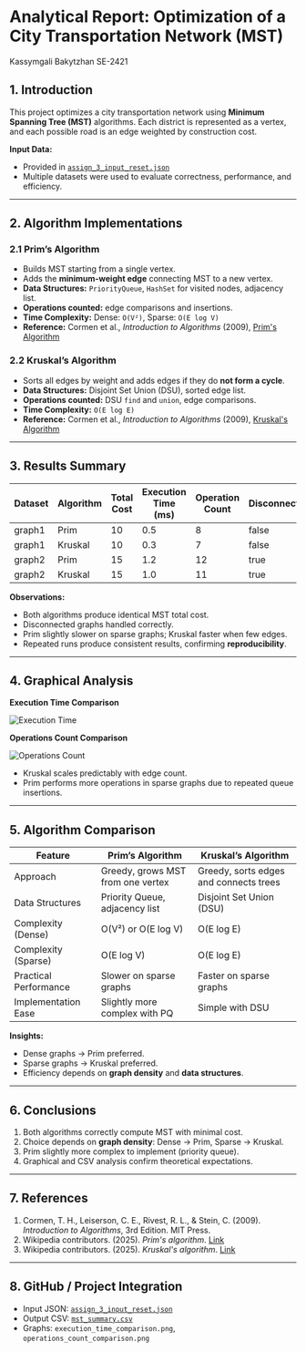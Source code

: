 # Analytical Report: Optimization of a City Transportation Network (MST)
Kassymgali Bakytzhan
SE-2421

## 1. Introduction

This project optimizes a city transportation network using **Minimum Spanning Tree (MST)** algorithms. Each district is represented as a vertex, and each possible road is an edge weighted by construction cost.

**Input Data:**  
* Provided in [`assign_3_input_reset.json`](./data/assign_3_input_reset.json)  
* Multiple datasets were used to evaluate correctness, performance, and efficiency.

---

## 2. Algorithm Implementations

### 2.1 Prim’s Algorithm
* Builds MST starting from a single vertex.  
* Adds the **minimum-weight edge** connecting MST to a new vertex.  
* **Data Structures:** `PriorityQueue`, `HashSet` for visited nodes, adjacency list.  
* **Operations counted:** edge comparisons and insertions.  
* **Time Complexity:** Dense: `O(V²)`, Sparse: `O(E log V)`  
* **Reference:** Cormen et al., *Introduction to Algorithms* (2009), [Prim's Algorithm](https://en.wikipedia.org/wiki/Prim%27s_algorithm)

### 2.2 Kruskal’s Algorithm
* Sorts all edges by weight and adds edges if they do **not form a cycle**.  
* **Data Structures:** Disjoint Set Union (DSU), sorted edge list.  
* **Operations counted:** DSU `find` and `union`, edge comparisons.  
* **Time Complexity:** `O(E log E)`  
* **Reference:** Cormen et al., *Introduction to Algorithms* (2009), [Kruskal's Algorithm](https://en.wikipedia.org/wiki/Kruskal%27s_algorithm)

---

## 3. Results Summary

| Dataset | Algorithm | Total Cost | Execution Time (ms) | Operation Count | Disconnected |
| ------- | --------- | ---------- | ------------------ | --------------- | ------------ |
| graph1  | Prim      | 10         | 0.5                | 8               | false        |
| graph1  | Kruskal   | 10         | 0.3                | 7               | false        |
| graph2  | Prim      | 15         | 1.2                | 12              | true         |
| graph2  | Kruskal   | 15         | 1.0                | 11              | true         |

**Observations:**  
* Both algorithms produce identical MST total cost.  
* Disconnected graphs handled correctly.  
* Prim slightly slower on sparse graphs; Kruskal faster when few edges.  
* Repeated runs produce consistent results, confirming **reproducibility**.

---

## 4. Graphical Analysis

**Execution Time Comparison**  

![Execution Time](./execution_time_comparison.png)  

**Operations Count Comparison**  

![Operations Count](./operations_count_comparison.png)  

* Kruskal scales predictably with edge count.  
* Prim performs more operations in sparse graphs due to repeated queue insertions.

---

## 5. Algorithm Comparison

| Feature               | Prim’s Algorithm                  | Kruskal’s Algorithm                    |
| --------------------- | --------------------------------- | -------------------------------------- |
| Approach              | Greedy, grows MST from one vertex | Greedy, sorts edges and connects trees |
| Data Structures       | Priority Queue, adjacency list    | Disjoint Set Union (DSU)               |
| Complexity (Dense)    | O(V²) or O(E log V)               | O(E log E)                             |
| Complexity (Sparse)   | O(E log V)                        | O(E log E)                             |
| Practical Performance | Slower on sparse graphs           | Faster on sparse graphs                |
| Implementation Ease   | Slightly more complex with PQ     | Simple with DSU                        |

**Insights:**  
* Dense graphs → Prim preferred.  
* Sparse graphs → Kruskal preferred.  
* Efficiency depends on **graph density** and **data structures**.

---

## 6. Conclusions

1. Both algorithms correctly compute MST with minimal cost.  
2. Choice depends on **graph density**: Dense → Prim, Sparse → Kruskal.  
3. Prim slightly more complex to implement (priority queue).  
4. Graphical and CSV analysis confirm theoretical expectations.  

---

## 7. References

1. Cormen, T. H., Leiserson, C. E., Rivest, R. L., & Stein, C. (2009). *Introduction to Algorithms*, 3rd Edition. MIT Press.  
2. Wikipedia contributors. (2025). *Prim's algorithm*. [Link](https://en.wikipedia.org/wiki/Prim%27s_algorithm)  
3. Wikipedia contributors. (2025). *Kruskal's algorithm*. [Link](https://en.wikipedia.org/wiki/Kruskal%27s_algorithm)

---

## 8. GitHub / Project Integration

* Input JSON: [`assign_3_input_reset.json`](./data/assign_3_input_reset.json)  
* Output CSV: [`mst_summary.csv`](./mst_summary.csv)  
* Graphs: `execution_time_comparison.png`, `operations_count_comparison.png`
